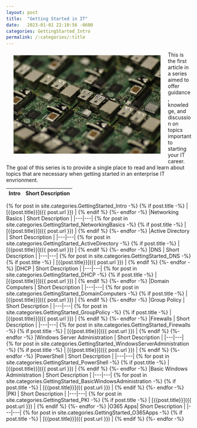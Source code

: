 ```yaml
---
layout: post
title:  "Getting Started in IT"
date:   2023-01-01 22:10:56 -0600
categories: GettingStarted_Intro
permalink: /:categories/:title
---
```


<div style="float: left"><img src="/assets/usb-g1939b3231_1920.jpg" width="400" hspace= "20px" vspace="10px" /></div>



This is the first article in a series aimed to offer guidance, knowledge, and discussion on topics important to starting your IT career. The goal of this series is to provide a single place to read and learn about topics that are necessary when getting started in an enterprise IT envrionment.





|Intro | Short Description |
|---|---|
{% for post in site.categories.GettingStarted_Intro -%}
{% if post.title -%}
| [{{post.title}}]({{ post.url }}) |
{% endif %}
{%- endfor -%}
|Networking Basics | Short Description |
|---|---|
{% for post in site.categories.GettingStarted_NetworkingBasics -%}
{% if post.title -%}
| [{{post.title}}]({{ post.url }}) |
{% endif %}
{%- endfor -%}
|Active Directory | Short Description |
|---|---|
{% for post in site.categories.GettingStarted_ActiveDirectory -%}
{% if post.title -%}
| [{{post.title}}]({{ post.url }}) |
{% endif %}
{%- endfor -%}
|DNS | Short Description |
|---|---|
{% for post in site.categories.GettingStarted_DNS -%}
{% if post.title -%}
| [{{post.title}}]({{ post.url }}) |
{% endif %}
{%- endfor -%}
|DHCP | Short Description |
|---|---|
{% for post in site.categories.GettingStarted_DHCP -%}
{% if post.title -%}
| [{{post.title}}]({{ post.url }}) |
{% endif %}
{%- endfor -%}
|Domain Computers | Short Description |
|---|---|
{% for post in site.categories.GettingStarted_DomainComputers -%}
{% if post.title -%}
| [{{post.title}}]({{ post.url }}) |
{% endif %}
{%- endfor -%}
|Group Policy | Short Description |
|---|---|
{% for post in site.categories.GettingStarted_GroupPolicy -%}
{% if post.title -%}
| [{{post.title}}]({{ post.url }}) |
{% endif %}
{%- endfor -%}
|Firewalls | Short Description |
|---|---|
{% for post in site.categories.GettingStarted_Firewalls -%}
{% if post.title -%}
| [{{post.title}}]({{ post.url }}) |
{% endif %}
{%- endfor -%}
|Windows Server Administration | Short Description |
|---|---|
{% for post in site.categories.GettingStarted_WindowsServerAdministration -%}
{% if post.title -%}
| [{{post.title}}]({{ post.url }}) |
{% endif %}
{%- endfor -%}
|PowerShell | Short Description |
|---|---|
{% for post in site.categories.GettingStarted_PowerShell -%}
{% if post.title -%}
| [{{post.title}}]({{ post.url }}) |
{% endif %}
{%- endfor -%}
|Basic Windows Administration | Short Description |
|---|---|
{% for post in site.categories.GettingStarted_BasicWindowsAdministration -%}
{% if post.title -%}
| [{{post.title}}]({{ post.url }}) |
{% endif %}
{%- endfor -%}
|PKI | Short Description |
|---|---|
{% for post in site.categories.GettingStarted_PKI -%}
{% if post.title -%}
| [{{post.title}}]({{ post.url }}) |
{% endif %}
{%- endfor -%}
|O365 Apps| Short Description |
|---|---|
{% for post in site.categories.GettingStarted_O365Apps -%}
{% if post.title -%}
| [{{post.title}}]({{ post.url }}) |
{% endif %}
{%- endfor -%}









